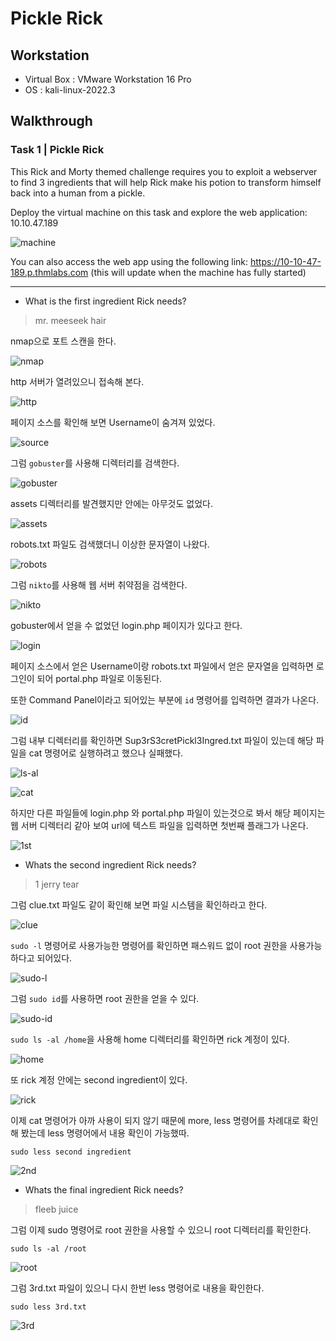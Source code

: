 # Pickle Rick

## Workstation
- Virtual Box : VMware Workstation 16 Pro
- OS : kali-linux-2022.3

## Walkthrough

### Task 1 | Pickle Rick
This Rick and Morty themed challenge requires you to exploit a webserver to find 3 ingredients that will help Rick make his potion to transform himself back into a human from a pickle.

Deploy the virtual machine on this task and explore the web application: 10.10.47.189

![machine]()

You can also access the web app using the following link: https://10-10-47-189.p.thmlabs.com (this will update when the machine has fully started)

---

* What is the first ingredient Rick needs?

> mr. meeseek hair

nmap으로 포트 스캔을 한다.

![nmap]()

http 서버가 열려있으니 접속해 본다.

![http]()

페이지 소스를 확인해 보면 Username이 숨겨져 있었다.

![source]()

그럼 `gobuster`를 사용해 디렉터리를 검색한다.

![gobuster]()

assets 디렉터리를 발견했지만 안에는 아무것도 없었다.

![assets]()

robots.txt 파일도 검색했더니 이상한 문자열이 나왔다.

![robots]()

그럼 `nikto`를 사용해 웹 서버 취약점을 검색한다.

![nikto]()

gobuster에서 얻을 수 없었던 login.php 페이지가 있다고 한다.

![login]()

페이지 소스에서 얻은 Username이랑 robots.txt 파일에서 얻은 문자열을 입력하면 로그인이 되어 portal.php 파일로 이동된다.

또한 Command Panel이라고 되어있는 부분에 `id` 명령어를 입력하면 결과가 나온다.

![id]()

그럼 내부 디렉터리를 확인하면 Sup3rS3cretPickl3Ingred.txt 파일이 있는데 해당 파일을 cat 명령어로 실행하려고 했으나 실패했다.

![ls-al]()

![cat]()

하지만 다른 파일들에 login.php 와 portal.php 파일이 있는것으로 봐서 해당 페이지는 웹 서버 디렉터리 같아 보여 url에 텍스트 파일을 입력하면 첫번째 플래그가 나온다.

![1st]()

* Whats the second ingredient Rick needs?

> 1 jerry tear

그럼 clue.txt 파일도 같이 확인해 보면 파일 시스템을 확인하라고 한다.

![clue]()

`sudo -l` 명령어로 사용가능한 명령어를 확인하면 패스워드 없이 root 권한을 사용가능하다고 되어있다.

![sudo-l]()

그럼 `sudo id`를 사용하면 root 권한을 얻을 수 있다.

![sudo-id]()

`sudo ls -al /home`을 사용해 home 디렉터리를 확인하면 rick 계정이 있다.

![home]()

또 rick 계정 안에는 second ingredient이 있다.

![rick]()

이제 cat 명령어가 아까 사용이 되지 않기 때문에 more, less 명령어를 차례대로 확인해 봤는데 less 명령어에서 내용 확인이 가능했따.

```
sudo less second ingredient
```

![2nd]()

* Whats the final ingredient Rick needs?

> fleeb juice

그럼 이제 sudo 명령어로 root 권한을 사용할 수 있으니 root 디렉터리를 확인한다.

```
sudo ls -al /root
```

![root]()

그럼 3rd.txt 파일이 있으니 다시 한번 less 명령어로 내용을 확인한다.

```
sudo less 3rd.txt
```

![3rd]()